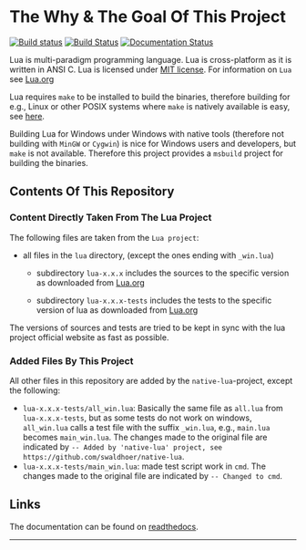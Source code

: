 # The Why & The Goal Of This Project

[![Build status](https://ci.appveyor.com/api/projects/status/1gtcdi6wslxx3d6u/branch/master?svg=true)](https://ci.appveyor.com/project/swaldhoer/native-lua/branch/master)
[![Build Status](https://travis-ci.org/swaldhoer/native-lua.svg?branch=master)](https://travis-ci.org/swaldhoer/native-lua)
[![Documentation Status](https://readthedocs.org/projects/native-lua/badge/?version=latest)](https://native-lua.readthedocs.io/en/latest/?badge=latest)

Lua is  multi-paradigm programming language. Lua is cross-platform as it is
written in ANSI C. Lua is licensed under [MIT license][1].
For information on `Lua` see [Lua.org][2]

Lua requires `make` to be installed to build the binaries,
therefore building for e.g., Linux or other POSIX systems where `make` is
natively available is easy, see [here][3].

Building Lua for Windows under Windows with native tools (therefore not building
with `MinGW` or `Cygwin`) is nice for Windows users and developers, but `make`
is not available. Therefore this project provides a `msbuild` project for
building the binaries.

## Contents Of This Repository

### Content Directly Taken From The Lua Project

The following files are taken from the `Lua project`:

- all files in the `lua` directory, (except the ones ending with `_win.lua`)

  - subdirectory `lua-x.x.x` includes the sources to the specific version as
    downloaded from [Lua.org][2]

  - subdirectory `lua-x.x.x-tests` includes the tests to the specific version
    of lua as downloaded from [Lua.org][2]

The versions of sources and tests are tried to be kept in sync with the lua
project official website as fast as possible.

### Added Files By This Project

All other files in this repository are added by the `native-lua`-project,
except the following:

- `lua-x.x.x-tests/all_win.lua`: Basically the same file as `all.lua` from
  `lua-x.x.x-tests`, but as some tests do not work on windows, `all_win.lua`
  calls a test file with the suffix `_win.lua`, e.g., `main.lua` becomes
  `main_win.lua`. The changes made to the original file are indicated by
  `-- Added by 'native-lua' project,
  see https://github.com/swaldhoer/native-lua`.
- `lua-x.x.x-tests/main_win.lua`: made test script work in `cmd`. The changes
  made to the original file are indicated by `-- Changed to cmd`.

## Links

The documentation can be found on
[readthedocs](https://native-lua.readthedocs.io/en/latest/).

---

[1]: https://www.lua.org/manual/5.3/readme.html#license
[2]: https://www.lua.org/
[3]: https://www.lua.org/manual/5.3/readme.html
